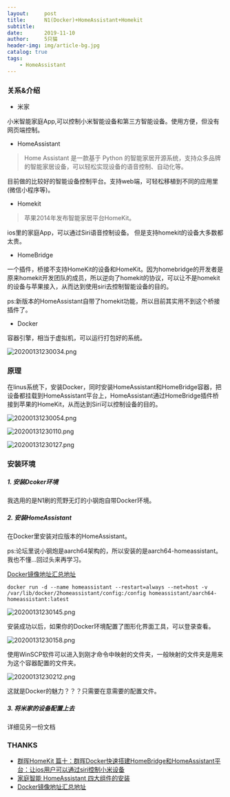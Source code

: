 ```yaml
---
layout:     post
title:      N1(Docker)+HomeAssistant+Homekit
subtitle:   
date:       2019-11-10
author:     5只猫
header-img: img/article-bg.jpg
catalog: true
tags:
    - HomeAssistant
---
```


### 关系&介绍
- 米家

小米智能家庭App,可以控制小米智能设备和第三方智能设备。使用方便，但没有网页端控制。
- HomeAssistant
> Home Assistant 是一款基于 Python 的智能家居开源系统，支持众多品牌的智能家居设备，可以轻松实现设备的语音控制、自动化等。

目前做的比较好的智能设备控制平台。支持web端，可轻松移植到不同的应用里(微信小程序等)。
- Homekit
> 苹果2014年发布智能家居平台HomeKit。

ios里的家庭App，可以通过Siri语音控制设备。
但是支持homekit的设备大多数都太贵。

- HomeBridge 

一个插件，桥接不支持HomeKit的设备和HomeKit。因为homebridge的开发者是原来homekit开发团队的成员，所以逆向了homekit的协议，可以让不是homekit的设备与苹果接入，从而达到使用siri去控制智能设备的目的。

ps:新版本的HomeAssistant自带了homekit功能，所以目前其实用不到这个桥接插件了。

- Docker 

容器引擎，相当于虚拟机，可以运行打包好的系统。

![20200131230034.png](http://qny.smartcoder.club/bed/20200131230034.png)

### 原理
在linus系统下，安装Docker，同时安装HomeAssistant和HomeBridge容器，把设备都挂载到HomeAssistant平台上，HomeAssistant通过HomeBridge插件桥接到苹果的HomeKit，从而达到Siri可以控制设备的目的。

![20200131230054.png](http://qny.smartcoder.club/bed/20200131230054.png)

![20200131230110.png](http://qny.smartcoder.club/bed/20200131230110.png)

![20200131230127.png](http://qny.smartcoder.club/bed/20200131230127.png)

### 安装环境

##### 1. 安装Dcoker环境

我选用的是N1刷的荒野无灯的小钢炮自带Docker环境。

##### 2. 安装HomeAssistant

在Docker里安装对应版本的HomeAssistant。

ps:论坛里说小钢炮是aarch64架构的，所以安装的是aarch64-homeassistant。我也不懂...回过头来再学习。

[Docker镜像地址汇总地址](https://hub.docker.com/search?q=homeassistant&type=image)


```
docker run -d --name homeassistant --restart=always --net=host -v /var/lib/docker/2homeassistant/config:/config homeassistant/aarch64-homeassistant:latest

```

![20200131230145.png](http://qny.smartcoder.club/bed/20200131230145.png)

安装成功以后，如果你的Docker环境配置了图形化界面工具，可以登录查看。

![20200131230158.png](http://qny.smartcoder.club/bed/20200131230158.png)

使用WinSCP软件可以进入到刚才命令中映射的文件夹，一般映射的文件夹是用来为这个容器配置的文件夹。

![20200131230212.png](http://qny.smartcoder.club/bed/20200131230212.png)

这就是Docker的魅力？？？只需要在意需要的配置文件。

##### 3. 将米家的设备配置上去

详细见另一份文档




### THANKS
- [群晖HomeKit 篇十：群晖Docker快速搭建HomeBridge和HomeAssistant平台：让ios用户可以通过siri控制小米设备](https://post.smzdm.com/p/761097/)
- [家庭智能 HomeAssistant 四大组件的安装
](https://blog.csdn.net/catoop/article/details/89000020)
- [Docker镜像地址汇总地址](https://hub.docker.com/search?q=homeassistant&type=image)


